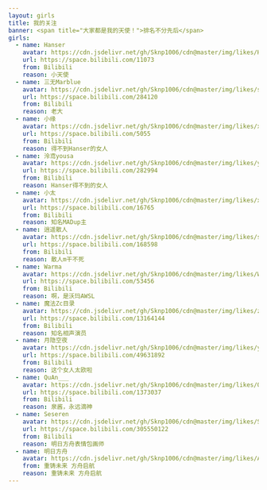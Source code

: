 ```yaml
---
layout: girls
title: 我的关注
banner: <span title="大家都是我的天使！">排名不分先后</span>
girls:
  - name: Hanser
    avatar: https://cdn.jsdelivr.net/gh/Sknp1006/cdn@master/img/likes/Hanser.jpg
    url: https://space.bilibili.com/11073
    from: Bilibili
    reason: 小天使
  - name: 三无Marblue
    avatar: https://cdn.jsdelivr.net/gh/Sknp1006/cdn@master/img/likes/sanwu.jpg
    url: https://space.bilibili.com/284120
    from: Bilibili
    reason: 老大
  - name: 小缘
    avatar: https://cdn.jsdelivr.net/gh/Sknp1006/cdn@master/img/likes/xiaoyuan.gif
    url: https://space.bilibili.com/5055
    from: Bilibili
    reason: 得不到Hanser的女人
  - name: 泠鸢yousa
    avatar: https://cdn.jsdelivr.net/gh/Sknp1006/cdn@master/img/likes/yousa.jpg
    url: https://space.bilibili.com/282994
    from: Bilibili
    reason: Hanser得不到的女人
  - name: 小太
    avatar: https://cdn.jsdelivr.net/gh/Sknp1006/cdn@master/img/likes/xiaotai.jpg
    url: https://space.bilibili.com/16765
    from: Bilibili
    reason: 知名MADup主
  - name: 逍遥散人
    avatar: https://cdn.jsdelivr.net/gh/Sknp1006/cdn@master/img/likes/sanren.jpg
    url: https://space.bilibili.com/168598
    from: Bilibili
    reason: 散人m干不死
  - name: Warma
    avatar: https://cdn.jsdelivr.net/gh/Sknp1006/cdn@master/img/likes/Warma.jpg
    url: https://space.bilibili.com/53456
    from: Bilibili
    reason: 啊，是沃玛AWSL
  - name: 魔法Zc目录
    avatar: https://cdn.jsdelivr.net/gh/Sknp1006/cdn@master/img/likes/zc.jpg
    url: https://space.bilibili.com/13164144
    from: Bilibili
    reason: 知名相声演员
  - name: 月隐空夜
    avatar: https://cdn.jsdelivr.net/gh/Sknp1006/cdn@master/img/likes/yyky.jpg
    url: https://space.bilibili.com/49631892
    from: Bilibili
    reason: 这个女人太欧啦
  - name: QuAn___
    avatar: https://cdn.jsdelivr.net/gh/Sknp1006/cdn@master/img/likes/QuAn___.jpg
    url: https://space.bilibili.com/1373037
    from: Bilibili
    reason: 泉酱，永远滴神
  - name: Seseren
    avatar: https://cdn.jsdelivr.net/gh/Sknp1006/cdn@master/img/likes/Seseren.jpg
    url: https://space.bilibili.com/305550122
    from: Bilibili
    reason: 明日方舟表情包画师
  - name: 明日方舟
    avatar: https://cdn.jsdelivr.net/gh/Sknp1006/cdn@master/img/likes/Arknights.jpg
    from: 重铸未来 方舟启航
    reason: 重铸未来 方舟启航
---
```



